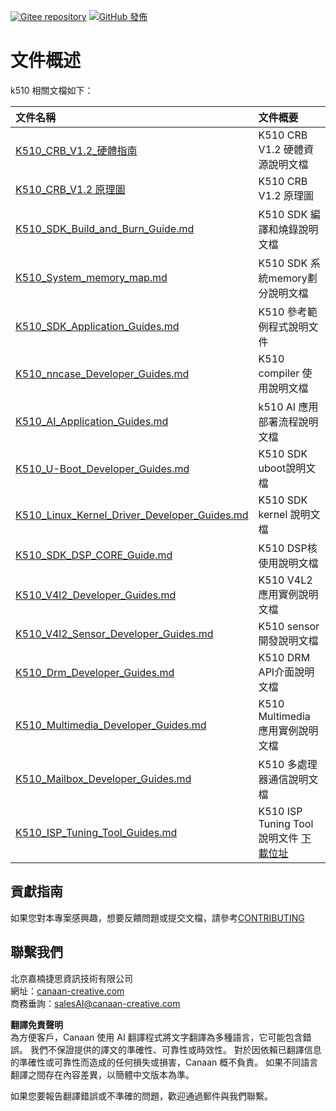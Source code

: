 [![Gitee repository](https://img.shields.io/badge/gitee-repository-blue?logo=gitee&style=plastic)](https://gitee.com/kendryte/k510_docs)
[![GitHub 發佈](https://img.shields.io/github/v/release/kendryte/k510_docs?color=brightgreen&display_name=tag&logo=github&style=plastic)](https://github.com/kendryte/k510_docs/releases)

# 文件概述

k510 相關文檔如下：

| 文件名稱 | 文件概要 |
| :-- | :-- |
| [K510_CRB_V1.2_硬體指南](K510_CRB_V1.2_Hardware_Guide.md) | K510 CRB V1.2 硬體資源說明文檔 |
| [K510_CRB_V1.2 原理圖](https://github.com/kendryte/k510_docs/releases/download/v1.5/K510_CRB_Schematic.zip) | K510 CRB V1.2 原理圖|
| [K510_SDK_Build_and_Burn_Guide.md](K510_SDK_Build_and_Burn_Guide.md) | K510 SDK 編譯和燒錄說明文檔 |
| [K510_System_memory_map.md](K510_System_memory_map.md) | K510 SDK 系統memory劃分說明文檔 |
| [K510_SDK_Application_Guides.md](K510_SDK_Application_Guides.md) | K510 參考範例程式說明文件 |
| [K510_nncase_Developer_Guides.md](K510_nncase_Developer_Guides.md) | K510 compiler 使用說明文檔 |
| [K510_AI_Application_Guides.md](K510_AI_Application_Guides.md) | k510 AI 應用部署流程說明文檔 |
| [K510_U-Boot_Developer_Guides.md](K510_U-Boot_Developer_Guides.md) | K510 SDK uboot說明文檔 |
| [K510_Linux_Kernel_Driver_Developer_Guides.md](K510_Linux_Kernel_Driver_Developer_Guides.md) | K510 SDK kernel 說明文檔 |
| [K510_SDK_DSP_CORE_Guide.md](K510_SDK_DSP_CORE_Guide.md) | K510 DSP核使用說明文檔 |
| [K510_V4l2_Developer_Guides.md](K510_V4l2_Developer_Guides.md) | K510 V4L2 應用實例說明文檔 |
| [K510_V4l2_Sensor_Developer_Guides.md](K510_V4l2_Sensor_Developer_Guides.md) | K510 sensor 開發說明文檔 |
| [K510_Drm_Developer_Guides.md](K510_Drm_Developer_Guides.md) | K510 DRM API介面說明文檔 |
| [K510_Multimedia_Developer_Guides.md](K510_Multimedia_Developer_Guides.md) | K510 Multimedia 應用實例說明文檔 |
| [K510_Mailbox_Developer_Guides.md](K510_Mailbox_Developer_Guides.md) | K510 多處理器通信說明文檔 |
| [K510_ISP_Tuning_Tool_Guides.md](K510_ISP_Tuning_Tool_Guides.md) | K510 ISP Tuning Tool 說明文件 [下載位址](https://github.com/kendryte/k510_isp_tuning_tool/releases) |

## 貢獻指南

如果您對本專案感興趣，想要反饋問題或提交文檔，請參考[CONTRIBUTING](.github/CONTRIBUTING.md)

## 聯繫我們

北京嘉楠捷思資訊技術有限公司  
網址：[canaan-creative.com](https://canaan-creative.com/)  
商務垂詢：[salesAI@canaan-creative.com](mailto:salesAI@canaan-creative.com)

**翻譯免責聲明**  
為方便客戶，Canaan 使用 AI 翻譯程式將文字翻譯為多種語言，它可能包含錯誤。 我們不保證提供的譯文的準確性、可靠性或時效性。 對於因依賴已翻譯信息的準確性或可靠性而造成的任何損失或損害，Canaan 概不負責。 如果不同語言翻譯之間存在內容差異，以簡體中文版本為準。

如果您要報告翻譯錯誤或不準確的問題，歡迎通過郵件與我們聯繫。
